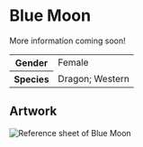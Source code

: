 # Blue Moon
More information coming soon!

<table>
  <tr>
    <th>Gender</th>
    <td>Female</td>
  </tr>
  <tr>
    <th>Species</th>
    <td>Dragon; Western</td>
  </tr>
</table>

## Artwork
![Reference sheet of Blue Moon](https://i.imgur.com/kwc5nfk.jpg)
